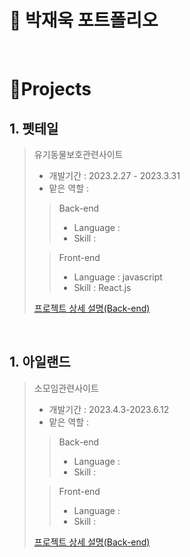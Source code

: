 # 📜 박재욱 포트폴리오

<br />

# 📝Projects
## 1. 펫테일

> 유기동물보호관련사이트
>
> - 개발기간 : 2023.2.27 - 2023.3.31
> - 맡은 역할 : 
>
>> Back-end
>> - Language : 
>> - Skill :
>> 
>> 
>
>> Front-end
>> - Language : javascript
>> - Skill : React.js
>> 
> [프로젝트 상세 설명(Back-end)](https://google/com)

<br />

## 1. 아일랜드

> 소모임관련사이트
>
> - 개발기간 : 2023.4.3-2023.6.12
> - 맡은 역할 : 
>
>> Back-end
>> - Language : 
>> - Skill :
>> 
>> 
>
>> Front-end
>> - Language : 
>> - Skill : 
>>
> [프로젝트 상세 설명(Back-end)](https://google/com)


